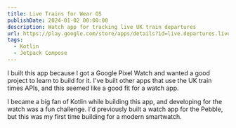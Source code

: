 ```yaml
---
title: Live Trains for Wear OS
publishDate: 2024-01-02 00:00:00
description: Watch app for tracking live UK train departures
url: https://play.google.com/store/apps/details?id=live.departures.livetrains
tags:
  - Kotlin
  - Jetpack Compose
---
```


I built this app because I got a Google Pixel Watch and wanted a good project to
learn to build for it. I've built other apps that use the UK train times APIs,
and this seemed like a good fit for a watch app.

I became a big fan of Kotlin while building this app, and developing for the
watch was a fun challenge. I'd previously built a watch app for the Pebble, but
this was my first time building for a modern smartwatch.
